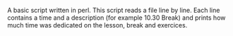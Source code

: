 A basic script written in perl. This script reads a file line by line. Each line contains a time and a
description (for example 10.30 Break) and prints how much time was dedicated on the lesson, break and exercices.
